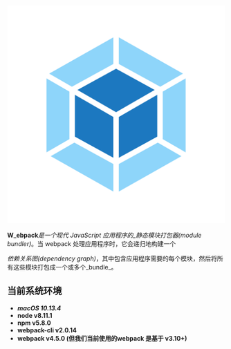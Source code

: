 ![](/assets/icon-square-big.png)

**W**_**ebpack**_是一个现代 JavaScript 应用程序的_静态模块打包器\(module bundler\)_。当 webpack 处理应用程序时，它会递归地构建一个

_依赖关系图\(dependency graph\)_，其中包含应用程序需要的每个模块，然后将所有这些模块打包成一个或多个_bundle_。

## 当前系统环境

* _**macOS 10.13.4**_
* **node v8.11.1**
* **npm v5.8.0**
* **webpack-cli  v2.0.14**
* **webpack v4.5.0 \(但我们当前使用的webpack 是基于 v3.10+\)**



